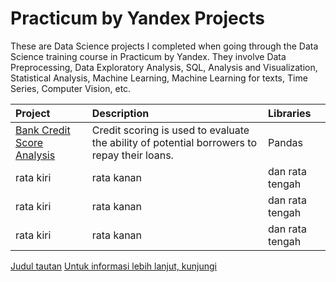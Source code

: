 # Practicum by Yandex Projects
These are Data Science projects I completed when going through the Data Science training course in Practicum by Yandex. They involve Data Preprocessing, Data Exploratory Analysis, SQL, Analysis and Visualization, Statistical Analysis, Machine Learning, Machine Learning for texts, Time Series, Computer Vision, etc.

| Project              | Description                 | Libraries                 |
| :-------------------- | :--------------------- |:---------------------------|
|     [Bank Credit Score Analysis](https://github.com/satriadwibagaskara/yandex-practicum/blob/main/Bank_Credit_Score_Analysis.ipynb)      |     Credit scoring is used to evaluate the ability of potential borrowers to repay their loans.     |    Pandas        |
|     rata kiri      |     rata kanan     |      dan rata tengah          |
|     rata kiri      |     rata kanan     |      dan rata tengah          |
|     rata kiri      |     rata kanan     |      dan rata tengah          |


[Judul tautan](http://www.example.com "Link title")
[Untuk informasi lebih lanjut, kunjungi](https://daringfireball.net/projects/markdown/)
